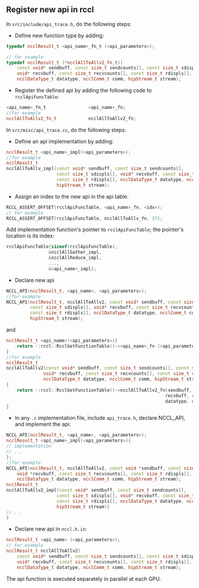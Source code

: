 ## Register new api in rccl
In `src/include/api_trace.h`, do the following steps:
* Define new function type by adding:
```cpp
typedef ncclResult_t <api_name>_fn_t (<api_parameters>);

// for example
typedef ncclResult_t (*ncclAllToAllv2_fn_t)(
    const void* sendbuff, const size_t sendcounts[], const size_t sdispls[],
    void* recvbuff, const size_t recvcounts[], const size_t rdispls[],
    ncclDataType_t datatype, ncclComm_t comm, hipStream_t stream);
```

* Register the defined api by adding the following code to `rcclApiFuncTable`:
```cpp
<api_name>_fn_t                <api_name>_fn;
//for example
ncclAllToAllv2_fn_t            ncclAllToAllv2_fn;
```

In `src/misc/api_trace.cc`, do the following steps:
* Define an api implementation by adding:
```cpp
ncclResult_t <api_name>_impl(<api_parameters>);
//for example
ncclResult_t
ncclAllToAllv_impl(const void* sendbuff, const size_t sendcounts[],
                   const size_t sdispls[], void* recvbuff, const size_t recvcounts[],
                   const size_t rdispls[], ncclDataType_t datatype, ncclComm_t comm,
                   hipStream_t stream);
```

* Assign an index to the new api in the api table:
```cpp
RCCL_ASSERT_OFFSET(rcclApiFuncTable, <api_name>_fn, <idx>);
// for example
RCCL_ASSERT_OFFSET(rcclApiFuncTable, ncclAllToAllv_fn, 37);
```
Add implementation function's pointer to `rcclApiFuncTable`; the pointer's location is its index:
```cpp
rcclApiFuncTable{sizeof(rcclApiFuncTable),
                &ncclAllGather_impl,
                &ncclAllReduce_impl,
                ...,
                &<api_name>_impl};
```
* Declare new api
```cpp
NCCL_API(ncclResult_t, <api_name>, <api_parameters>);
//for example
NCCL_API(ncclResult_t, ncclAllToAllv2, const void* sendbuff, const size_t sendcounts[],
         const size_t sdispls[], void* recvbuff, const size_t recvcounts[],
         const size_t rdispls[], ncclDataType_t datatype, ncclComm_t comm,
         hipStream_t stream);
```
and
```cpp
ncclResult_t <api_name>(<api_parameters>){
    return ::rccl::RcclGetFunctionTable()-><api_name>_fn (<api_parameters>);
}
//for example
ncclResult_t
ncclAllToAllv2(const void* sendbuff, const size_t sendcounts[], const size_t sdispls[],
              void* recvbuff, const size_t recvcounts[], const size_t rdispls[],
              ncclDataType_t datatype, ncclComm_t comm, hipStream_t stream)
{
    return ::rccl::RcclGetFunctionTable()->ncclAllToAllv2_fn(sendbuff, sendcounts, sdispls,
                                                            recvbuff, recvcounts, rdispls,
                                                            datatype, comm, stream);
}
```
* In any `.c` implementation file, include `api_trace.h`, declare NCCL_API, and implement the api:
```cpp
NCCL_API(ncclResult_t, <api_name>, <api_parameters>);
ncclResult_t <api_name>_impl(<api_parameters>){
// implementation
// ...
};
//for example
NCCL_API(ncclResult_t, ncclAllToAllv2, const void *sendbuff, const size_t sendcounts[], const size_t sdispls[],
    void *recvbuff, const size_t recvcounts[], const size_t rdispls[],
    ncclDataType_t datatype, ncclComm_t comm, hipStream_t stream);
ncclResult_t
ncclAllToAllv2_impl(const void* sendbuff, const size_t sendcounts[],
                   const size_t sdispls[], void* recvbuff, const size_t recvcounts[],
                   const size_t rdispls[], ncclDataType_t datatype, ncclComm_t comm,
                   hipStream_t stream){
// ...
}
```

* Declare new api in `nccl.h.in`:
```cpp
ncclResult_t <api_name> (<api_parameters>);
// for example
ncclResult_t ncclAllToAllv2(
    const void* sendbuff, const size_t sendcounts[], const size_t sdispls[],
    void* recvbuff, const size_t recvcounts[], const size_t rdispls[],
    ncclDataType_t datatype, ncclComm_t comm, hipStream_t stream);
```

The api function is executed separately in parallel at each GPU.